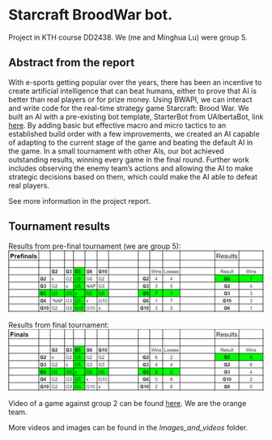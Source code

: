 # Starcraft BroodWar bot.
Project in KTH course DD2438. We (me and Minghua Lu) were group 5. 

## Abstract from the report
With e-sports getting popular over the years, there has been an incentive to create artificial intelligence that can beat humans, either
to prove that AI is better than real players or for prize money. Using BWAPI, we can interact and write code for the real-time strategy
game Starcraft: Brood War. We built an AI with a pre-existing bot
template, StarterBot from UAlbertaBot, link [here](https://github.com/davechurchill/ualbertabot/wiki). 
By adding basic but effective macro and micro tactics to an established build order with a few
improvements, we created an AI capable of adapting to the current
stage of the game and beating the default AI in the game. In a small
tournament with other AIs, our bot achieved outstanding results, winning every game in the final round. Further work includes observing
the enemy team’s actions and allowing the AI to make strategic decisions based on them, which could make the AI able to defeat real
players.

See more information in the project report.  

## Tournament results
Results from pre-final tournament (we are group 5):
![image](Images_and_videos/result_prefinals.png)


Results from final tournament:
![image](Images_and_videos/result_finals.png)

Video of a game against group 2 can be found [here](https://drive.google.com/file/d/1Pi7cG4bkyYbAOJQ3EqzS0YPjx4b8pWoF/view?usp=sharing). We are the orange team.

More videos and images can be found in the *Images_and_videos* folder.
